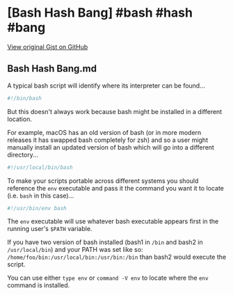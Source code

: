 # [Bash Hash Bang] #bash #hash #bang

[View original Gist on GitHub](https://gist.github.com/Integralist/66a3723e5a69fe355f2cade31a1070e8)

## Bash Hash Bang.md

A typical bash script will identify where its interpreter can be found...

```bash
#!/bin/bash
```

But this doesn't always work because bash might be installed in a different location.

For example, macOS has an old version of bash (or in more modern releases it has swapped bash completely for zsh) and so a user might manually install an updated version of bash which will go into a different directory...

```bash
#!/usr/local/bin/bash
```

To make your scripts portable across different systems you should reference the `env` executable and pass it the command you want it to locate (i.e. `bash` in this case)...

```bash
#!/usr/bin/env bash
```

The `env` executable will use whatever bash executable appears first in the running user's `$PATH` variable. 

If you have two version of bash installed (bash1 in `/bin` and bash2 in `/usr/local/bin`) and your PATH was set like so: `/home/foo/bin:/usr/local/bin:/usr/bin:/bin` than bash2 would execute the script.

You can use either `type env` or `command -V env` to locate where the `env` command is installed.

